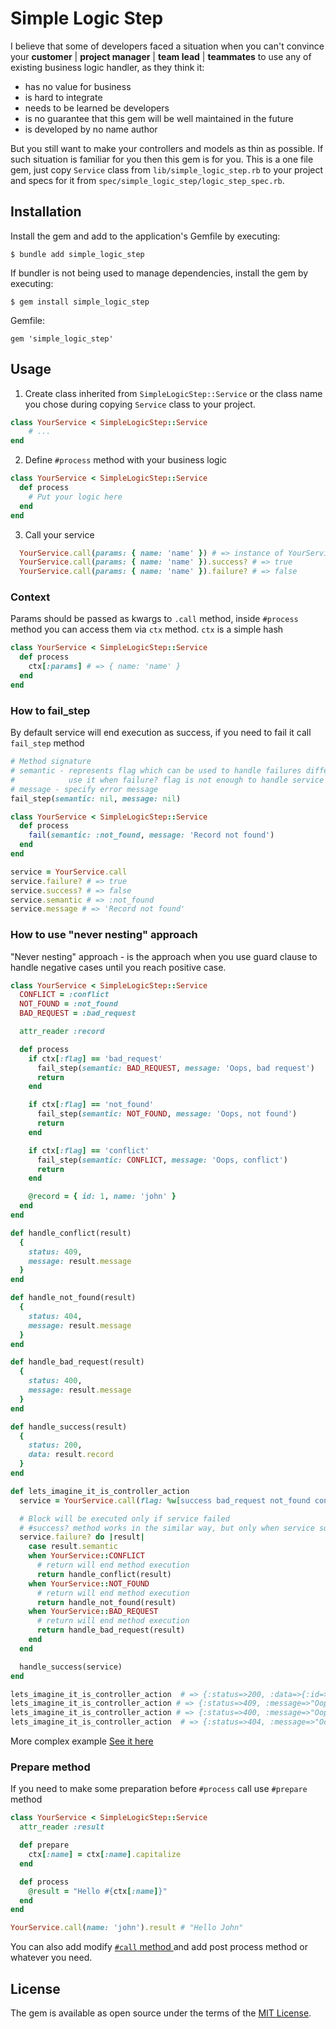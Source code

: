 # Simple Logic Step

I believe that some of developers faced a situation when you can't convince your **customer** | **project manager** | **team lead** | **teammates** to use any of existing business logic handler, as they think it:
- has no value for business
- is hard to integrate
- needs to be learned be developers
- is no guarantee that this gem will be well maintained in the future
- is developed by no name author

But you still want to make your controllers and models as thin as possible.
If such situation is familiar for you then this gem is for you.
This is a one file gem, just copy `Service` class from `lib/simple_logic_step.rb` to your project and specs for it from `spec/simple_logic_step/logic_step_spec.rb`.

## Installation

Install the gem and add to the application's Gemfile by executing:

    $ bundle add simple_logic_step

If bundler is not being used to manage dependencies, install the gem by executing:

    $ gem install simple_logic_step

Gemfile:

    gem 'simple_logic_step'

## Usage

1. Create class inherited from `SimpleLogicStep::Service` or the class name you chose during copying `Service` class to your project.

```ruby
class YourService < SimpleLogicStep::Service
    # ...
end
```

2. Define `#process` method with your business logic

```ruby
class YourService < SimpleLogicStep::Service
  def process
    # Put your logic here
  end
end
```

3. Call your service
```ruby
  YourService.call(params: { name: 'name' }) # => instance of YourService
  YourService.call(params: { name: 'name' }).success? # => true
  YourService.call(params: { name: 'name' }).failure? # => false
```

### Context

Params should be passed as kwargs to `.call` method, inside `#process` method you can access them via `ctx` method. `ctx` is a simple hash

```ruby
class YourService < SimpleLogicStep::Service
  def process
    ctx[:params] # => { name: 'name' }
  end
end
```

### How to fail_step

By default service will end execution as success, if you need to fail it call `fail_step` method

```ruby
# Method signature
# semantic - represents flag which can be used to handle failures differently
#            use it when failure? flag is not enough to handle service result
# message - specify error message
fail_step(semantic: nil, message: nil)
```

```ruby
class YourService < SimpleLogicStep::Service
  def process
    fail(semantic: :not_found, message: 'Record not found')
  end
end

service = YourService.call
service.failure? # => true
service.success? # => false
service.semantic # => :not_found
service.message # => 'Record not found'
```

### How to use "never nesting" approach
"Never nesting" approach - is the approach when you use guard clause to handle negative cases until you reach positive case.

```ruby
class YourService < SimpleLogicStep::Service
  CONFLICT = :conflict
  NOT_FOUND = :not_found
  BAD_REQUEST = :bad_request

  attr_reader :record

  def process
    if ctx[:flag] == 'bad_request'
      fail_step(semantic: BAD_REQUEST, message: 'Oops, bad request')
      return
    end

    if ctx[:flag] == 'not_found'
      fail_step(semantic: NOT_FOUND, message: 'Oops, not found')
      return
    end

    if ctx[:flag] == 'conflict'
      fail_step(semantic: CONFLICT, message: 'Oops, conflict')
      return
    end

    @record = { id: 1, name: 'john' }
  end
end

def handle_conflict(result)
  {
    status: 409,
    message: result.message
  }
end

def handle_not_found(result)
  {
    status: 404,
    message: result.message
  }
end

def handle_bad_request(result)
  {
    status: 400,
    message: result.message
  }
end

def handle_success(result)
  {
    status: 200,
    data: result.record
  }
end

def lets_imagine_it_is_controller_action
  service = YourService.call(flag: %w[success bad_request not_found conflict].sample)

  # Block will be executed only if service failed
  # #success? method works in the similar way, but only when service success
  service.failure? do |result|
    case result.semantic
    when YourService::CONFLICT
      # return will end method execution
      return handle_conflict(result)
    when YourService::NOT_FOUND
      # return will end method execution
      return handle_not_found(result)
    when YourService::BAD_REQUEST
      # return will end method execution
      return handle_bad_request(result)
    end
  end

  handle_success(service)
end

lets_imagine_it_is_controller_action  # => {:status=>200, :data=>{:id=>1, :name=>"john"}}
lets_imagine_it_is_controller_action # => {:status=>409, :message=>"Oops, conflict"}
lets_imagine_it_is_controller_action # => {:status=>400, :message=>"Oops, bad request"}
lets_imagine_it_is_controller_action  # => {:status=>404, :message=>"Oops, not found"}
```
More complex example [See it here](https://github.com/differencialx/simple_logic_step/blob/main/examples/controller.rb)

### Prepare method

If you need to make some preparation before `#process` call use `#prepare` method

```ruby
class YourService < SimpleLogicStep::Service
  attr_reader :result

  def prepare
    ctx[:name] = ctx[:name].capitalize
  end

  def process
    @result = "Hello #{ctx[:name]}"
  end
end

YourService.call(name: 'john').result # "Hello John"
```

You can also add modify [`#call` method  ](https://github.com/differencialx/simple_logic_step/blob/main/lib/simple_logic_step.rb#L23) and add post process method or whatever you need.



## License

The gem is available as open source under the terms of the [MIT License](https://opensource.org/licenses/MIT).
